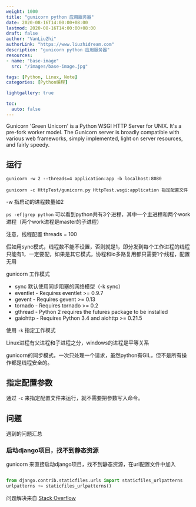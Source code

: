 ```yaml
---
weight: 1000
title: "gunicorn python 应用服务器"
date: 2020-08-16T14:00:00+08:00
lastmod: 2020-08-16T14:00:00+08:00
draft: false
author: "VanLiuZhi"
authorLink: "https://www.liuzhidream.com"
description: "gunicorn python 应用服务器"
resources:
- name: "base-image"
  src: "/images/base-image.jpg"

tags: [Python, Linux, Note]
categories: [Python编程]

lightgallery: true

toc:
  auto: false
---
```


Gunicorn 'Green Unicorn' is a Python WSGI HTTP Server for UNIX. It's a pre-fork worker model. The Gunicorn server is broadly compatible with various web frameworks, simply implemented, light on server resources, and fairly speedy.

<!-- more -->

## 运行

    gunicorn -w 2 --threads=4 application:app -b localhost:8080

    gunicorn -c HttpTest/gunicorn.py HttpTest.wsgi:application 指定配置文件

-w 指启动的进程数量如2

`ps -ef|grep python` 可以看到python共有3个进程，其中一个主进程和两个work进程（两个work进程是master的子进程）

注意，线程配置
threads = 100 

假如用sync模式，线程数不能不设置，否则就是1，即分发到每个工作进程的线程只能有1，一定要配，如果是其它模式，协程和io多路复用都只需要1个线程，配置无用

gunicorn 工作模式

- sync 默认使用同步阻塞的网络模型（-k sync）
- eventlet - Requires eventlet >= 0.9.7
- gevent - Requires gevent >= 0.13
- tornado - Requires tornado >= 0.2
- gthread - Python 2 requires the futures package to be installed
- gaiohttp - Requires Python 3.4 and aiohttp >= 0.21.5

使用 `-k` 指定工作模式

Linux进程有父进程和子进程之分，windows的进程是平等关系

gunicorn的同步模式，一次只处理一个请求，虽然python有GIL，但不是所有操作都是线程安全的。

## 指定配置参数

通过 `-c` 来指定配置文件来运行，就不需要把参数写入命令。

## 问题

遇到的问题汇总

### 启动django项目，找不到静态资源

gunicorn 来直接启动django项目，找不到静态资源，在url配置文件中加入

```python

from django.contrib.staticfiles.urls import staticfiles_urlpatterns
urlpatterns += staticfiles_urlpatterns()

```

问题解决来自 [Stack Overflow](https://stackoverflow.com/questions/12800862/how-to-make-django-serve-static-files-with-gunicorn)